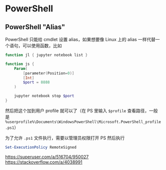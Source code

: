 # PowerShell

## PowerShell "Alias"

PowerShell 只能给 cmdlet 设置 alias，如果想要像 Linux 上的 alias 一样代替一个语句，可以使用函数，比如

```powershell
function jl { jupyter notebook list }

function js {
    Param(
        [parameter(Position=0)]
        [Int]
        $port = 8888
    )

    jupyter notebook stop $port
}
```

然后把这个加到用户 profile 就可以了（在 PS 里输入 `$profile` 查看路径，一般是 `%userprofile%\Documents\WindowsPowerShell\Microsoft.PowerShell_profile.ps1`）

为了允许 `.ps1` 文件执行，需要以管理员权限打开 PS 然后执行

```powershell
Set-ExecutionPolicy RemoteSigned
```

<https://superuser.com/a/516704/950027>
<https://stackoverflow.com/a/4038991>
